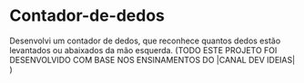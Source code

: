 # Contador-de-dedos
 Desenvolvi um contador de dedos, que reconhece quantos dedos estão levantados ou abaixados da mão esquerda. (TODO ESTE PROJETO FOI DESENVOLVIDO COM BASE NOS ENSINAMENTOS DO |CANAL DEV IDEIAS| )
